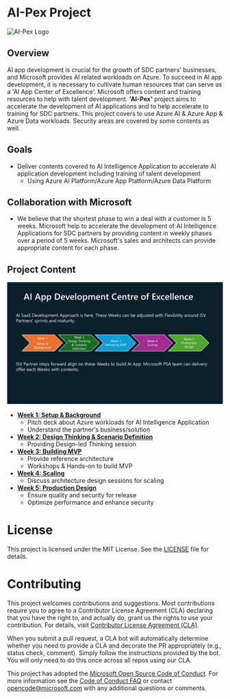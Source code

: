 # AI-Pex Project
![AI-Pex Logo](https://github.com/microsoft/AI-Pex-for-SDC/blob/main/AI-Pex%20Logo.png)

## Overview
AI app development is crucial for the growth of SDC partners' businesses, and Microsoft provides AI related workloads on Azure. To succeed in AI app development, it is necessary to cultivate human resources that can serve as a 'AI App Center of Excellence'. Microsoft offers content and training resources to help with talent development. **'AI-Pex'** project aims to accelerate the development of AI applications and to help accelerate to training for SDC partners. This project covers to use Azure AI & Azure App & Azure Data workloads. Security areas are covered by some contents as well. 

## Goals
- Deliver contents covered to AI Intelligence Application to accelerate AI application development including training of talent development
  - Using Azure AI Platform/Azure App Platform/Azure Data Platform

## Collaboration with Microsoft
- We believe that the shortest phase to win a deal with a customer is 5 weeks. Microsoft help to accelerate the development of AI Intelligence Applications for SDC partners by providing content in weekly phases over a period of 5 weeks. Microsoft's sales and architects can provide appropriate content for each phase.

## Project Content
![AI-Pex Weeks](https://github.com/microsoft/AI-Pex-for-SDC/blob/main/AI-Pex%20Weeks.png)


- **[Week 1: Setup & Background](https://github.com/microsoft/AI-Pex-for-SDC/tree/main/Week1)**
  - Pitch deck about Azure workloads for AI Intelligence Application
  - Understand the partner's business/solution
- **[Week 2: Design Thinking & Scenario Definition](https://github.com/microsoft/AI-Pex-for-SDC/tree/main/Week2)**
  - Providing Design-led Thinking session
- **[Week 3: Building MVP](https://github.com/microsoft/AI-Pex-for-SDC/tree/main/Week3)**
  - Provide reference architecture
  - Workshops & Hands-on to build MVP
- **[Week 4: Scaling](https://github.com/microsoft/AI-Pex-for-SDC/tree/main/Week4)**
  - Discuss architecture design sessions for scaling
- **[Week 5: Production Design](https://github.com/microsoft/AI-Pex-for-SDC/tree/main/Week5)**
  - Ensure quality and security for release
  - Optimize performance and enhance security

# License
This project is licensed under the MIT License. See the [LICENSE](https://github.com/microsoft/AI-Pex-for-SDC/blob/main/LICENSE) file for details.

# Contributing

This project welcomes contributions and suggestions.  Most contributions require you to agree to a
Contributor License Agreement (CLA) declaring that you have the right to, and actually do, grant us
the rights to use your contribution. For details, visit [Contributor License Agreement (CLA)](https://cla.opensource.microsoft.com).

When you submit a pull request, a CLA bot will automatically determine whether you need to provide
a CLA and decorate the PR appropriately (e.g., status check, comment). Simply follow the instructions
provided by the bot. You will only need to do this once across all repos using our CLA.

This project has adopted the [Microsoft Open Source Code of Conduct](https://opensource.microsoft.com/codeofconduct/).
For more information see the [Code of Conduct FAQ](https://opensource.microsoft.com/codeofconduct/faq/) or
contact [opencode@microsoft.com](mailto:opencode@microsoft.com) with any additional questions or comments.

